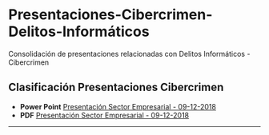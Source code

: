 # Presentaciones-Cibercrimen-Delitos-Informáticos
Consolidación de presentaciones relacionadas con Delitos Informáticos - Cibercrimen

## Clasificación Presentaciones Cibercrimen
* <b>Power Point</b> [Presentación Sector Empresarial - 09-12-2018](#https://github.com/PetterVargas/Presentaciones-Cibercrimen-Delitos-Informaticos/blob/master/Presentaciones/Presentaci%C3%B3n%20Sector%20Empresarial%2009-12-2018.pptx)
* <b>PDF</b> [Presentación Sector Empresarial - 09-12-2018](#https://github.com/PetterVargas/Presentaciones-Cibercrimen-Delitos-Informaticos/blob/master/Presentaciones/Presentaci%C3%B3n%20Sector%20Empresarial%2009-12-2018.pdf)
-------------
